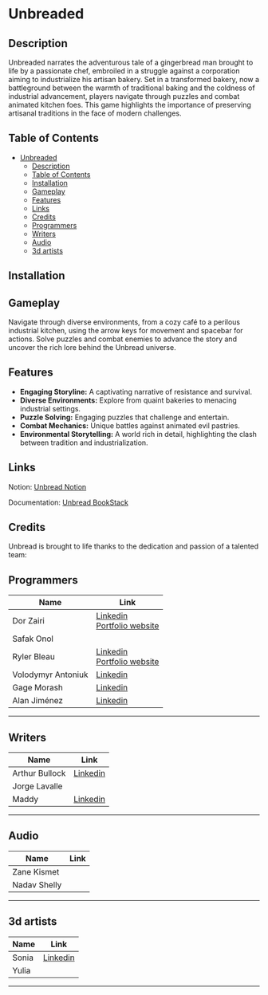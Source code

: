 # Unbreaded

## Description

Unbreaded narrates the adventurous tale of a gingerbread man brought to life by a passionate chef, embroiled in a struggle against a corporation aiming to industrialize his artisan bakery. Set in a transformed bakery, now a battleground between the warmth of traditional baking and the coldness of industrial advancement, players navigate through puzzles and combat animated kitchen foes. This game highlights the importance of preserving artisanal traditions in the face of modern challenges.

## Table of Contents

- [Unbreaded](#unbreaded)
  - [Description](#description)
  - [Table of Contents](#table-of-contents)
  - [Installation](#installation)
  - [Gameplay](#gameplay)
  - [Features](#features)
  - [Links](#links)
  - [Credits](#credits)
  - [Programmers](#programmers)
  - [Writers](#writers)
  - [Audio](#audio)
  - [3d artists](#3d-artists)

## Installation

<!-- TODO -->
<!-- write good  instaltion when we have a package to install -->

## Gameplay

Navigate through diverse environments, from a cozy café to a perilous industrial kitchen, using the arrow keys for movement and spacebar for actions. Solve puzzles and combat enemies to advance the story and uncover the rich lore behind the Unbread universe.

## Features

- **Engaging Storyline:** A captivating narrative of resistance and survival.
- **Diverse Environments:** Explore from quaint bakeries to menacing industrial settings.
- **Puzzle Solving:** Engaging puzzles that challenge and entertain.
- **Combat Mechanics:** Unique battles against animated evil pastries.
- **Environmental Storytelling:** A world rich in detail, highlighting the clash between tradition and industrialization.

<!-- ## How to Contribute

We welcome contributions! If you're interested in helping with bug fixes, adding features, or improving documentation, please follow these steps:

1. Fork the repository.
2. Create a new branch for your feature (`git checkout -b feature/AmazingFeature`).
3. Commit your changes (`git commit -m 'Add some AmazingFeature'`).
4. Push to the branch (`git push origin feature/AmazingFeature`).
5. Open a pull request. -->

## Links

Notion: [Unbread Notion](https://dorzairi.notion.site/Unbread-4bcd51b61a244d69b949aa4b139d1fb7?pvs=4)

Documentation: [Unbread BookStack](https://bookstack.idanservers.com/books/unbread)

<!-- Discord: [Unbread Discord](https://discord.gg/Unbread) -->

<!-- TODO: Get a  steam store page -->
<!-- Steam: [Unbread Steam](https://store.steampowered.com/app/Unbread) -->

## Credits

Unbread is brought to life thanks to the dedication and passion of a talented team:

## Programmers

| Name               | Link                                                                                                                             |
| ------------------ | -------------------------------------------------------------------------------------------------------------------------------- |
| Dor Zairi          | [Linkedin ](https://www.linkedin.com/in/dorz/)<br> [Portfolio website](https://dorzairi.com)                                     |
| Safak Onol         |                                                                                                                                  |
| Ryler Bleau        | [Linkedin ](https://ca.linkedin.com/in/ryler-bleau-359013206)<br> [Portfolio website](https://rylerbleau.wixsite.com/rylerbleau) |
| Volodymyr Antoniuk | [Linkedin](https://www.linkedin.com/in/antoniukoff/)                                                                             |
| Gage Morash        | [Linkedin](https://www.linkedin.com/in/gage-morash/)                                                                             |
| Alan Jiménez       | [Linkedin](https://www.linkedin.com/in/alandjs23/)                                                                               |

---

## Writers

| Name           | Link                                                           |
| -------------- | -------------------------------------------------------------- |
| Arthur Bullock | [Linkedin](https://www.linkedin.com/in/arthur-bullock/)        |
| Jorge Lavalle  |                                                                |
| Maddy          | [Linkedin](https://www.linkedin.com/in/maddie-cain-313819252/) |

---

## Audio

| Name         | Link    |
| ------------ | ------- |
| Zane Kismet  |         |
| Nadav Shelly | <Email> |

---

## 3d artists

| Name  | Link                                                   |
| ----- | ------------------------------------------------------ |
| Sonia | [Linkedin](https://www.linkedin.com/in/sofiiaorlovska) |
| Yulia |                                                        |

---
